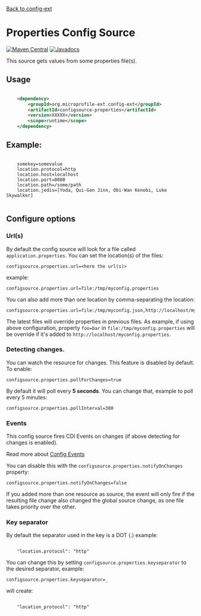 [Back to config-ext](https://github.com/microprofile-extensions/config-ext/blob/master/README.md)

# Properties Config Source

[![Maven Central](https://maven-badges.herokuapp.com/maven-central/org.microprofile-ext.config-ext/configsource-properties/badge.svg)](https://maven-badges.herokuapp.com/maven-central/org.microprofile-ext.config-ext/configsource-properties)
[![Javadocs](https://www.javadoc.io/badge/org.microprofile-ext.config-ext/configsource-properties.svg)](https://www.javadoc.io/doc/org.microprofile-ext.config-ext/configsource-properties)

This source gets values from some properties file(s).

## Usage

```xml

    <dependency>
        <groupId>org.microprofile-ext.config-ext</groupId>
        <artifactId>configsource-properties</artifactId>
        <version>XXXXX</version>
        <scope>runtime</scope>
    </dependency>

```

## Example:

```properties
    
    somekey=somevalue
    location.protocol=http
    location.host=localhost
    location.port=8080
    location.path=/some/path
    location.jedis=[Yoda, Qui-Gon Jinn, Obi-Wan Kenobi, Luke Skywalker]
    
```

## Configure options

### Url(s)

By default the config source will look for a file called `application.properties`. You can set the location(s) of the files:

    configsource.properties.url=<here the url(s)>

example:

    configsource.properties.url=file:/tmp/myconfig.properties

You can also add more than one location by comma-separating the location:

    configsource.properties.url=file:/tmp/myconfig.json,http://localhost/myconfig.properties

The latest files will override properties in previous files. As example, if using above configuration, property `foo=bar` in `file:/tmp/myconfig.properties` will be override if it's added to `http://localhost/myconfig.properties`.

### Detecting changes.

You can watch the resource for changes. This feature is disabled by default. To enable:

    configsource.properties.pollForChanges=true

By default it will poll every **5 seconds**. You can change that, example to poll every 5 minutes:

    configsource.properties.pollInterval=300

### Events

This config source fires CDI Events on changes (if above detecting for changes is enabled).

Read more about [Config Events](https://github.com/microprofile-extensions/config-ext/blob/master/config-events/README.md)

You can disable this with the `configsource.properties.notifyOnChanges` property:

    configsource.properties.notifyOnChanges=false

If you added more than one resource as source, the event will only fire if the resulting file change also changed the global source change, as one file takes priority over the other.

### Key separator

By default the separator used in the key is a DOT (.) example:

```property
    
    "location.protocol": "http"
```

You can change this by setting `configsource.properties.keyseparator` to the desired separator, example:

    configsource.properties.keyseparator=_

will create:

```property
    
    "location_protocol": "http"
```
